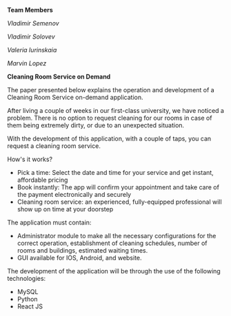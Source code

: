 __Team Members__

*Vladimir Semenov*

*Vladimir Solovev*

*Valeria Iurinskaia*

*Marvin Lopez*

__Cleaning Room Service on Demand__

The paper presented below explains the operation and development of a Cleaning Room Service on\-demand application\.

After living a couple of weeks in our first\-class university, we have noticed a problem\. There is no option to request cleaning for our rooms in case of them being extremely dirty, or due to an unexpected situation\.

With the development of this application, with a couple of taps, you can request a cleaning room service\.

How's it works?

- Pick a time: Select the date and time for your service and get instant, affordable pricing 
- Book instantly: The app will confirm your appointment and take care of the payment electronically and securely 
- Cleaning room service: an experienced, fully\-equipped professional will show up on time at your doorstep

The application must contain:

- Administrator module to make all the necessary configurations for the correct operation, establishment of cleaning schedules, number of rooms and buildings, estimated waiting times\. 
- GUI available for IOS, Android, and website\.

The development of the application will be through the use of the following technologies:

- MySQL
- Python
- React JS

